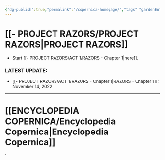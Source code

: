 ```yaml
---
{"dg-publish":true,"permalink":"/copernica-homepage/","tags":"gardenEntry"}
---
```




# [[- PROJECT RAZORS/PROJECT RAZORS\|PROJECT RAZORS]]

* Start [[- PROJECT RAZORS/ACT 1/RAZORS - Chapter 1\|here]].

### **LATEST UPDATE:**
- [[- PROJECT RAZORS/ACT 1/RAZORS - Chapter 1\|RAZORS - Chapter 1]]: November 14, 2022


---
# [[ENCYCLOPEDIA COPERNICA/Encyclopedia Copernica\|Encyclopedia Copernica]]

`










